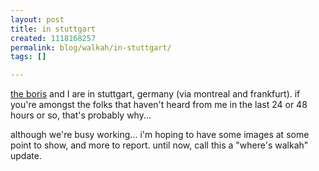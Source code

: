```yaml
---
layout: post
title: in stuttgart
created: 1118168257
permalink: blog/walkah/in-stuttgart/
tags: []

---
```

<p>
<a href="http://www.bmannconsulting.com/" title="Boris Mann">the boris</a> and I are in stuttgart, germany (via montreal and frankfurt). if you're amongst the folks that haven't heard from me in the last 24 or 48 hours or so, that's probably why...
</p><p>
although we're busy working... i'm hoping to have some images at some point to show, and more to report. until now, call this a "where's walkah" update.
</p>
